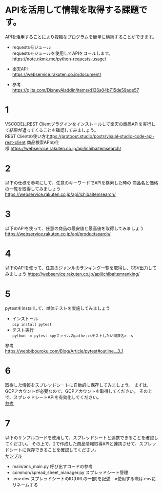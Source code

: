 # APIを活用して情報を取得する課題です。
APIを活用することにより複雑なプログラムを簡単に構築することができます。

- requestsモジュール  
requestsモジュールを使用してAPIをコールします。  
https://note.nkmk.me/python-requests-usage/

- 楽天API  
https://webservice.rakuten.co.jp/document/

- 参考  
https://qiita.com/DisneyAladdin/items/d136a04b715de59ade57

# 1
VSCODEにREST Clientプラグインをインストールして楽天の商品APIを実行して結果が返ってくることを確認してみましょう。  
REST Clientの使い方:https://protoout.studio/posts/visual-studio-code-api-rest-client
商品検索APIの仕様:https://webservice.rakuten.co.jp/api/ichibaitemsearch/

# 2
以下の仕様を参考にして、任意のキーワードでAPIを検索した時の
商品名と価格の一覧を取得してみましょう
https://webservice.rakuten.co.jp/api/ichibaitemsearch/

# 3 
以下のAPIを使って、任意の商品の最安値と最高値を取得してみましょう  
https://webservice.rakuten.co.jp/api/productsearch/

# 4
以下のAPIを使って、任意のジャンルのランキング一覧を取得し、CSV出力してみましょう
https://webservice.rakuten.co.jp/api/ichibaitemranking/

# 5
pytestをinstallして、単体テストを実施してみましょう<BR>
- インストール<BR>
`pip install pytest`<BR>
- テスト実行<BR>
`python -m pytest <pyファイルのpath>::<テストしたい関数名> -s`  <BR>

参考<BR>
https://webbibouroku.com/Blog/Article/pytest#outline__3_1

# 6
取得した情報をスプレッドシートに自動的に保存してみましょう。
まずは、GCPアカウントが必要なので、GCPアカウントを取得してください。
その上で、スプレッドシートAPIを有効化してください。  
[参考](https://note.com/npaka/n/nd522e980d995)
 
# 7 
 以下のサンプルコードを使用して、スプレッドシートと連携できることを確認してください。
その上で、2で作成した商品情報取得APIと連携させて、スプレッドシートに保存できることを確認してください。  
[サンプル](https://github.com/marutoraman/yahoo-api-gss-sample)
- main/ans_main.py 呼び出すコードの参考
- common/spread_sheet_manager.py スプレッドシート管理
- .env.dev スプレッドシートのID(URLの一部)を記述　※使用する際は.envにリネームする
 

